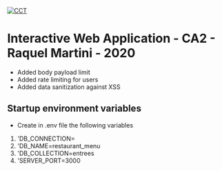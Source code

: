 [![CCT](https://www.cct.ie/wp-content/themes/hdcct/img/atoms/logo.jpg)](http://cct.ie)

# Interactive Web Application - CA2 -  Raquel Martini - 2020
* Added body payload limit
* Added rate limiting for users
* Added data sanitization against XSS

## Startup environment variables
* Create in .env file the following variables
1. 'DB_CONNECTION=<link>
2. 'DB_NAME=restaurant_menu
3. 'DB_COLLECTION=entrees
4. 'SERVER_PORT=3000

